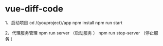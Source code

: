 # vue-diff-code

1、启动项目 
cd /{youproject}/app
npm install
npm run start

2、代理服务管理
npm run server （启动服务 ）
npm run stop-server （停止服务 ）

